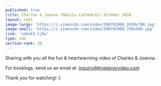 ```yaml
---
published: true
title: Charles & Joanna (Manila Cathedral) October 2016
layout: reel
image-large: 'https://i.vimeocdn.com/video/596782980_1920x700.jpg'
image-small: 'https://i.vimeocdn.com/video/596782980_750x500.jpg'
link: 'sdmxkZ-tjEw'
type: sde
section-rank: 39
---
```

Sharing with you all the fun & heartwarming video of Charles & Joanna.

For bookings, send us an email at: inquiry@threelogyvideo.com

Thank you for watching! :)